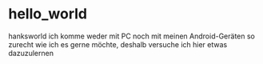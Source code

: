 # hello_world
hanksworld
ich komme weder mit PC noch mit meinen Android-Geräten so zurecht wie ich es gerne möchte, deshalb versuche ich hier etwas dazuzulernen
